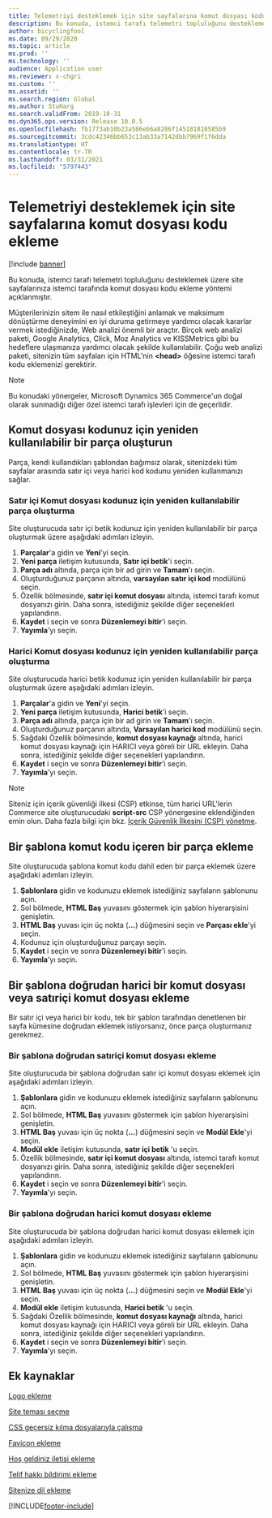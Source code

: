```yaml
---
title: Telemetriyi desteklemek için site sayfalarına komut dosyası kodu ekleme
description: Bu konuda, istemci tarafı telemetri topluluğunu desteklemek üzere site sayfalarınıza istemci tarafında komut dosyası kodu ekleme yöntemi açıklanmıştır.
author: bicyclingfool
ms.date: 09/29/2020
ms.topic: article
ms.prod: ''
ms.technology: ''
audience: Application user
ms.reviewer: v-chgri
ms.custom: ''
ms.assetid: ''
ms.search.region: Global
ms.author: StuHarg
ms.search.validFrom: 2019-10-31
ms.dyn365.ops.version: Release 10.0.5
ms.openlocfilehash: fb1773ab10b23a586eb6a8286f145181818585b9
ms.sourcegitcommit: 3cdc42346bb653c13ab33a7142dbb7969f1f6dda
ms.translationtype: HT
ms.contentlocale: tr-TR
ms.lasthandoff: 03/31/2021
ms.locfileid: "5797443"
---
```

# <a name="add-script-code-to-site-pages-to-support-telemetry"></a>Telemetriyi desteklemek için site sayfalarına komut dosyası kodu ekleme

[!include [banner](includes/banner.md)]

Bu konuda, istemci tarafı telemetri topluluğunu desteklemek üzere site sayfalarınıza istemci tarafında komut dosyası kodu ekleme yöntemi açıklanmıştır.

Müşterilerinizin sitem ile nasıl etkileştiğini anlamak ve maksimum dönüştürme deneyimini en iyi duruma getirmeye yardımcı olacak kararlar vermek istediğinizde, Web analizi önemli bir araçtır. Birçok web analizi paketi, Google Analytics, Click, Moz Analytics ve KISSMetrics gibi bu hedeflere ulaşmanıza yardımcı olacak şekilde kullanılabilir. Çoğu web analizi paketi, sitenizin tüm sayfaları için HTML'nin **\<head\>** öğesine istemci tarafı kodu eklemenizi gerektirir.

> [!NOTE]
> Bu konudaki yönergeler, Microsoft Dynamics 365 Commerce'un doğal olarak sunmadığı diğer özel istemci tarafı işlevleri için de geçerlidir.

## <a name="create-a-reusable-fragment-for-your-script-code"></a>Komut dosyası kodunuz için yeniden kullanılabilir bir parça oluşturun

Parça, kendi kullandıkları şablondan bağımsız olarak, sitenizdeki tüm sayfalar arasında satır içi veya harici kod kodunu yeniden kullanmanızı sağlar.

### <a name="create-a-reusable-fragment-for-your-inline-script-code"></a>Satır içi Komut dosyası kodunuz için yeniden kullanılabilir parça oluşturma

Site oluşturucuda satır içi betik kodunuz için yeniden kullanılabilir bir parça oluşturmak üzere aşağıdaki adımları izleyin.

1. **Parçalar**'a gidin ve **Yeni**'yi seçin.
1. **Yeni parça** iletişim kutusunda, **Satır içi betik**'i seçin.
1. **Parça adı** altında, parça için bir ad girin ve **Tamam**'ı seçin.
1. Oluşturduğunuz parçanın altında, **varsayılan satır içi kod** modülünü seçin.
1. Özellik bölmesinde, **satır içi komut dosyası** altında, istemci tarafı komut dosyanızı girin. Daha sonra, istediğiniz şekilde diğer seçenekleri yapılandırın.
1. **Kaydet** i seçin ve sonra **Düzenlemeyi bitir**'i seçin.
1. **Yayımla**'yı seçin.

### <a name="create-a-reusable-fragment-for-your-external-script-code"></a>Harici Komut dosyası kodunuz için yeniden kullanılabilir parça oluşturma

Site oluşturucuda harici betik kodunuz için yeniden kullanılabilir bir parça oluşturmak üzere aşağıdaki adımları izleyin.

1. **Parçalar**'a gidin ve **Yeni**'yi seçin.
1. **Yeni parça** iletişim kutusunda, **Harici betik**'i seçin.
1. **Parça adı** altında, parça için bir ad girin ve **Tamam**'ı seçin.
1. Oluşturduğunuz parçanın altında, **Varsayılan harici kod** modülünü seçin.
1. Sağdaki Özellik bölmesinde, **komut dosyası kaynağı** altında, harici komut dosyası kaynağı için HARICI veya göreli bir URL ekleyin. Daha sonra, istediğiniz şekilde diğer seçenekleri yapılandırın.
1. **Kaydet** i seçin ve sonra **Düzenlemeyi bitir**'i seçin.
1. **Yayımla**'yı seçin.

> [!NOTE]
> Siteniz için içerik güvenliği ilkesi (CSP) etkinse, tüm harici URL'lerin Commerce site oluşturucudaki **script-src** CSP yönergesine eklendiğinden emin olun. Daha fazla bilgi için bkz. [İçerik Güvenlik İlkesini (CSP) yönetme](manage-csp.md).

## <a name="add-a-fragment-that-includes-script-code-to-a-template"></a>Bir şablona komut kodu içeren bir parça ekleme

Site oluşturucuda şablona komut kodu dahil eden bir parça eklemek üzere aşağıdaki adımları izleyin.

1. **Şablonlara** gidin ve kodunuzu eklemek istediğiniz sayfaların şablonunu açın.
1. Sol bölmede, **HTML Baş** yuvasını göstermek için şablon hiyerarşisini genişletin.
1. **HTML Baş** yuvası için üç nokta (**...**) düğmesini seçin ve **Parçası ekle**'yi seçin.
1. Kodunuz için oluşturduğunuz parçayı seçin.
1. **Kaydet** i seçin ve sonra **Düzenlemeyi bitir**'i seçin.
1. **Yayımla**'yı seçin.

## <a name="add-an-external-script-or-inline-script-directly-to-a-template"></a>Bir şablona doğrudan harici bir komut dosyası veya satıriçi komut dosyası ekleme

Bir satır içi veya harici bir kodu, tek bir şablon tarafından denetlenen bir sayfa kümesine doğrudan eklemek istiyorsanız, önce parça oluşturmanız gerekmez.

### <a name="add-an-inline-script-directly-to-a-template"></a>Bir şablona doğrudan satıriçi komut dosyası ekleme

Site oluşturucuda bir şablona doğrudan satır içi komut dosyası eklemek için aşağıdaki adımları izleyin.

1. **Şablonlara** gidin ve kodunuzu eklemek istediğiniz sayfaların şablonunu açın.
1. Sol bölmede, **HTML Baş** yuvasını göstermek için şablon hiyerarşisini genişletin.
1. **HTML Baş** yuvası için üç nokta (**...**) düğmesini seçin ve **Modül Ekle**'yi seçin.
1. **Modül ekle** iletişim kutusunda, **satır içi betik** 'u seçin.
1. Özellik bölmesinde, **satır içi komut dosyası** altında, istemci tarafı komut dosyanızı girin. Daha sonra, istediğiniz şekilde diğer seçenekleri yapılandırın.
1. **Kaydet** i seçin ve sonra **Düzenlemeyi bitir**'i seçin.
1. **Yayımla**'yı seçin.

### <a name="add-an-external-script-directly-to-a-template"></a>Bir şablona doğrudan harici komut dosyası ekleme

Site oluşturucuda bir şablona doğrudan harici komut dosyası eklemek için aşağıdaki adımları izleyin.

1. **Şablonlara** gidin ve kodunuzu eklemek istediğiniz sayfaların şablonunu açın.
1. Sol bölmede, **HTML Baş** yuvasını göstermek için şablon hiyerarşisini genişletin.
1. **HTML Baş** yuvası için üç nokta (**...**) düğmesini seçin ve **Modül Ekle**'yi seçin.
1. **Modül ekle** iletişim kutusunda, **Harici betik** 'u seçin.
1. Sağdaki Özellik bölmesinde, **komut dosyası kaynağı** altında, harici komut dosyası kaynağı için HARICI veya göreli bir URL ekleyin. Daha sonra, istediğiniz şekilde diğer seçenekleri yapılandırın.
1. **Kaydet** i seçin ve sonra **Düzenlemeyi bitir**'i seçin.
1. **Yayımla**'yı seçin.

## <a name="additional-resources"></a>Ek kaynaklar

[Logo ekleme](add-logo.md)

[Site teması seçme](select-site-theme.md)

[CSS geçersiz kılma dosyalarıyla çalışma](css-override-files.md)

[Favicon ekleme](add-favicon.md)

[Hoş geldiniz iletisi ekleme](add-welcome-message.md)

[Telif hakkı bildirimi ekleme](add-copyright-notice.md)

[Sitenize dil ekleme](add-languages-to-site.md)


[!INCLUDE[footer-include](../includes/footer-banner.md)]

